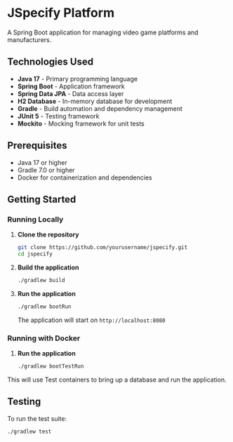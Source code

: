 # JSpecify Platform

A Spring Boot application for managing video game platforms and manufacturers.

## Technologies Used

- **Java 17** - Primary programming language
- **Spring Boot** - Application framework
- **Spring Data JPA** - Data access layer
- **H2 Database** - In-memory database for development
- **Gradle** - Build automation and dependency management
- **JUnit 5** - Testing framework
- **Mockito** - Mocking framework for unit tests

## Prerequisites

- Java 17 or higher
- Gradle 7.0 or higher
- Docker for containerization and dependencies

## Getting Started

### Running Locally

1. **Clone the repository**
   ```bash
   git clone https://github.com/yourusername/jspecify.git
   cd jspecify
   ```

2. **Build the application**
   ```bash
   ./gradlew build
   ```

3. **Run the application**
   ```bash
   ./gradlew bootRun
   ```
   The application will start on `http://localhost:8080`

### Running with Docker

1. **Run the application**
   ```bash
   ./gradlew bootTestRun
   ```

This will use Test containers to bring up a database and run the application.

## Testing

To run the test suite:

```bash
./gradlew test
```
